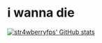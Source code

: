 # i wanna die


[![str4wberryfps' GitHub stats](https://github-readme-stats.vercel.app/api?username=str4wberryfps&show_icons=true&theme=gotham )](https://github.com/anuraghazra/github-readme-stats)
